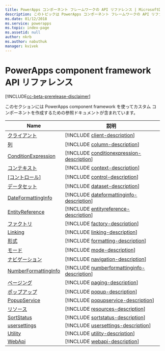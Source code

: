 ```yaml
---
title: PowerApps コンポーネント フレームワークの API リファレンス | MicrosoftDocs
description: このトピックは PowerApps コンポーネント フレームワークの API リファレンスを提供します。
ms.date: 01/12/2018
ms.service: powerapps
ms.topic: index-page
ms.assetid: null
author: nkrb
ms.author: nabuthuk
manager: kvivek
---
```

# <a name="powerapps-component-framework-api-reference"></a>PowerApps component framework API リファレンス

[!INCLUDE[cc-beta-prerelease-disclaimer](../../../includes/cc-beta-prerelease-disclaimer.md)]

このセクションには PowerApps component framework を使ってカスタム コンポーネントを作成するための参照ドキュメントが含まれています。

|Name|説明|
|----|-----------|
|[クライアント](client.md)|[!INCLUDE [client-description](includes/client-description.md)]|
|[列](column.md)|[!INCLUDE [column-description](includes/column-description.md)]|
|[ConditionExpression](conditionexpression.md)|[!INCLUDE [conditionexpression-description](includes/conditionexpression-description.md)]|
|[コンテキスト](context.md)|[!INCLUDE [context-description](includes/context-description.md)]|
|[[コントロール]](control.md)|[!INCLUDE [control-description](includes/control-description.md)]|
|[データセット](dataset.md)|[!INCLUDE [dataset-description](includes/dataset-description.md)]|
|[DateFormattingInfo](dateformattinginfo.md)|[!INCLUDE [dateformattinginfo-description](includes/dateformattinginfo-description.md)]|
|[EntityReference](entityreference.md)|[!INCLUDE [entityreference-description](includes/entityreference-description.md)]|
|[ファクトリ](factory.md)|[!INCLUDE [factory-description](includes/factory-description.md)]|
|[Linking](linking.md)|[!INCLUDE [linking-description](includes/linking-description.md)]|
|[形式](formatting.md)|[!INCLUDE [formatting-description](includes/formatting-description.md)]|
|[モード](mode.md)|[!INCLUDE [mode-description](includes/mode-description.md)]|
|[ナビゲーション](navigation.md)|[!INCLUDE [navigation-description](includes/navigation-description.md)]|
|[NumberFormattingInfo](numberformattinginfo.md)|[!INCLUDE [numberformattinginfo-description](includes/numberformattinginfo-description.md)]|
|[ページング](paging.md)|[!INCLUDE [paging-description](includes/paging-description.md)]|
|[ポップアップ](popup.md)|[!INCLUDE [popup-description](includes/popup-description.md)]|
|[PopupService](popupservice.md)|[!INCLUDE [popupservice-description](includes/popupservice-description.md)]|
|[リソース](resources.md)|[!INCLUDE [resources-description](includes/resources-description.md)]|
|[SortStatus](sortstatus.md)|[!INCLUDE [sortstatus-description](includes/sortstatus-description.md)]|
|[usersettings](usersettings.md)|[!INCLUDE [usersettings-description](includes/usersettings-description.md)]|
|[Utility](utility.md)|[!INCLUDE [utility-description](includes/utility-description.md)]|
|[WebApi](webapi.md)|[!INCLUDE [webapi-description](includes/webapi-description.md)]|
